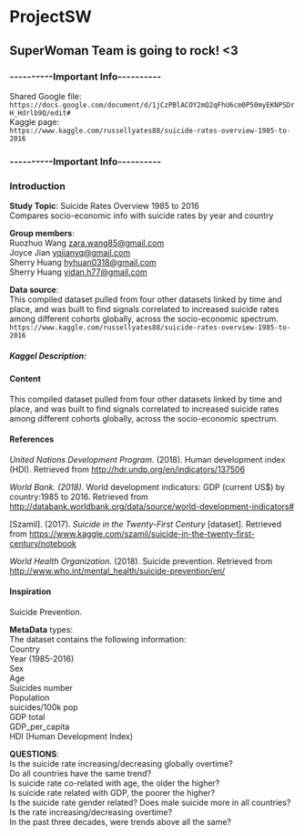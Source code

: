 # ProjectSW

## SuperWoman Team is going to rock! **<3**  

### **----------Important Info----------**  
Shared Google file:  
`https://docs.google.com/document/d/1jCzPBlACOY2mQ2qFhU6cm0P50myEKNPSDrH_Hdrlb9Q/edit#`  
Kaggle page:  
`https://www.kaggle.com/russellyates88/suicide-rates-overview-1985-to-2016`
### **----------Important Info----------**  

### Introduction ###  
**Study Topic**: Suicide Rates Overview 1985 to 2016  
Compares socio-economic info with suicide rates by year and country

**Group members**:  
Ruozhuo Wang zara.wang85@gmail.com  
Joyce Jian	yqjianyq@gmail.com  
Sherry Huang hyhuan0318@gmail.com  
Sherry Huang yidan.h77@gmail.com  


**Data source**:  
This compiled dataset pulled from four other datasets linked by time and place, and was built to find signals correlated to increased suicide rates among different cohorts globally, across the socio-economic spectrum.  
```https://www.kaggle.com/russellyates88/suicide-rates-overview-1985-to-2016```

##### **Kaggel Description**:  
#### Content  
This compiled dataset pulled from four other datasets linked by time and place, and was built to find signals correlated to increased suicide rates among different cohorts globally, across the socio-economic spectrum.  

#### References  
_United Nations Development Program._ (2018). Human development index (HDI). Retrieved from <http://hdr.undp.org/en/indicators/137506>  

_World Bank. (2018)_. World development indicators: GDP (current US$) by country:1985 to 2016. Retrieved from <http://databank.worldbank.org/data/source/world-development-indicators#>  

[Szamil]. (2017). _Suicide in the Twenty-First Century_ [dataset]. Retrieved from <https://www.kaggle.com/szamil/suicide-in-the-twenty-first-century/notebook>  

_World Health Organization._ (2018). Suicide prevention. Retrieved from <http://www.who.int/mental_health/suicide-prevention/en/>  

#### Inspiration  
Suicide Prevention.  

**MetaData** types:  
The dataset contains the following information:  
    Country  
    Year (1985-2016)  
    Sex  
    Age  
    Suicides number  
    Population  
    suicides/100k pop  
    GDP total  
    GDP_per_capita  
    HDI (Human Development Index)  


**QUESTIONS**:  
    Is the suicide rate increasing/decreasing globally overtime?  
    Do all countries have the same trend?  
    Is suicide rate co-related with age, the older the higher?  
    Is suicide rate related with GDP, the poorer the higher?  
    Is the suicide rate gender related? Does male suicide more in all countries? Is the rate increasing/decreasing overtime?  
    In the past three decades, were trends above all the same?  


